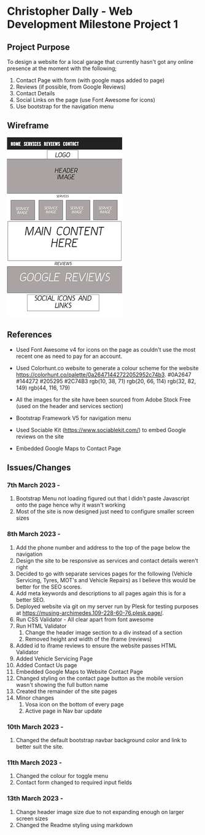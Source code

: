 # Christopher Dally - Web Development Milestone Project 1

## Project Purpose

To design a website for a local garage that currently hasn't got any online presence at the moment with the following;

1. Contact Page with form (with google maps added to page)
2. Reviews (if possible, from Google Reviews)
3. Contact Details
4. Social Links on the page (use Font Awesome for icons)
5. Use bootstrap for the navigation menu 

## Wireframe

![Wireframe of Garage Website](/assets/images/wireframe.png)

## References

- Used Font Awesome v4 for icons on the page as couldn't use the most recent one as need to pay for an account.
- Used Colorhunt.co website to generate a colour scheme for the website https://colorhunt.co/palette/0a26471442722052952c74b3.
#0A2647 			#144272 			#205295 			#2C74B3
rgb(10, 38, 71)	rgb(20, 66, 114)			rgb(32, 82, 149)		rgb(44, 116, 179)

- All the images for the site have been sourced from Adobe Stock Free (used on the header and services section)

- Bootstrap Framework V5 for navigation menu

- Used Sociable Kit (https://www.sociablekit.com/) to embed Google reviews on the site

- Embedded Google Maps to Contact Page

## Issues/Changes 

### 7th March 2023 - 

1. Bootstrap Menu not loading figured out that I didn't paste Javascript onto the page hence why it wasn't working
2. Most of the site is now designed just need to configure smaller screen sizes 

### 8th March 2023 -

1. Add the phone number and address to the top of the page below the navigation
2. Design the site to be responsive as services and contact details weren't right
3. Decided to go with separate services pages for the following (Vehicle Servicing, Tyres, MOT's and Vehicle Repairs) as I believe this would be better for the SEO scores.
4. Add meta keywords and descriptions to all pages again this is for a better SEO.
5. Deployed website via git on my server run by Plesk for testing purposes at https://musing-archimedes.109-228-60-76.plesk.page/.
6. Run CSS Validator - All clear apart from font awesome
7. Run HTML Validator
	1. Change the header image section to a div instead of a section
	2. Removed height and width of the iframe (reviews)
8. Added id to iframe reviews to ensure the website passes HTML Validator
9. Added Vehicle Servicing Page
10. Added Contact Us page
11. Embedded Google Maps to Website Contact Page
12. Changed styling on the contact page button as the mobile version wasn't showing the full button name
13. Created the remainder of the site pages
14. Minor changes
	1. Vosa icon on the bottom of every page
	2. Active page in Nav bar update

### 10th March 2023 -

1. Changed the default bootstrap navbar background color and link to better suit the site.


### 11th March 2023 -

1. Changed the colour for toggle menu
2. Contact form changed to required input fields

### 13th March 2023 -

1. Change header image size due to not expanding enough on larger screen sizes
2. Changed the Readme styling using markdown